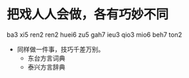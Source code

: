 # 把戏人人会做，各有巧妙不同
ba3 xi5 ren2 ren2 huei6 zu5 gah7 ieu3 qio3 mio6 beh7 ton2
+ 同样做一件事，技巧千差万别。
  * 东台方言词典
  * 泰兴方言辞典
